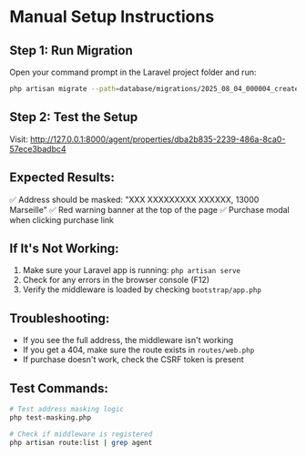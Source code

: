# Manual Setup Instructions

## Step 1: Run Migration
Open your command prompt in the Laravel project folder and run:

```bash
php artisan migrate --path=database/migrations/2025_08_04_000004_create_contact_purchases_simple_table.php
```

## Step 2: Test the Setup
Visit: http://127.0.0.1:8000/agent/properties/dba2b835-2239-486a-8ca0-57ece3badbc4

## Expected Results:
✅ Address should be masked: "XXX XXXXXXXXX XXXXXX, 13000 Marseille"
✅ Red warning banner at the top of the page
✅ Purchase modal when clicking purchase link

## If It's Not Working:
1. Make sure your Laravel app is running: `php artisan serve`
2. Check for any errors in the browser console (F12)
3. Verify the middleware is loaded by checking `bootstrap/app.php`

## Troubleshooting:
- If you see the full address, the middleware isn't working
- If you get a 404, make sure the route exists in `routes/web.php`
- If purchase doesn't work, check the CSRF token is present

## Test Commands:
```bash
# Test address masking logic
php test-masking.php

# Check if middleware is registered
php artisan route:list | grep agent
```
